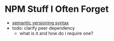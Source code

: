 NPM Stuff I Often Forget
===============

- [semantic versioning syntax](https://bytearcher.com/articles/semver-explained-why-theres-a-caret-in-my-package-json/)
- todo: clarify peer dependency
    - what is it and how do i require one?